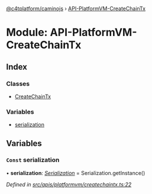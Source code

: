 [@c4tplatform/caminojs](../README.md) › [API-PlatformVM-CreateChainTx](api_platformvm_createchaintx.md)

# Module: API-PlatformVM-CreateChainTx

## Index

### Classes

* [CreateChainTx](../classes/api_platformvm_createchaintx.createchaintx.md)

### Variables

* [serialization](api_platformvm_createchaintx.md#const-serialization)

## Variables

### `Const` serialization

• **serialization**: *[Serialization](../classes/utils_serialization.serialization.md)* = Serialization.getInstance()

*Defined in [src/apis/platformvm/createchaintx.ts:22](https://github.com/chain4travel/caminojs/blob/8077d740/src/apis/platformvm/createchaintx.ts#L22)*
